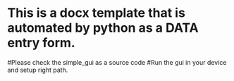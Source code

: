 # This is a docx template that is automated by python as a DATA entry form.

#Please check the simple_gui as a source code
#Run the gui in your device and setup right path.
